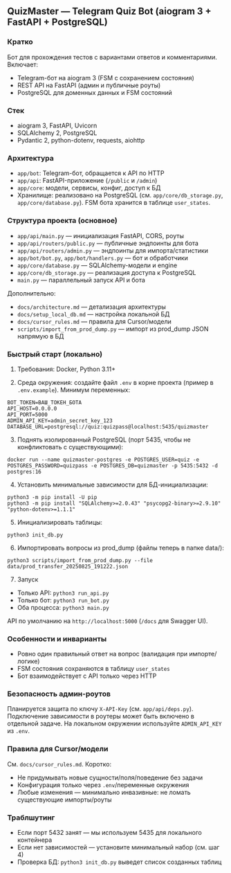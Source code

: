 ## QuizMaster — Telegram Quiz Bot (aiogram 3 + FastAPI + PostgreSQL)

### Кратко
Бот для прохождения тестов с вариантами ответов и комментариями. Включает:
- Telegram-бот на aiogram 3 (FSM с сохранением состояния)
- REST API на FastAPI (админ и публичные роуты)
- PostgreSQL для доменных данных и FSM состояний

### Стек
- aiogram 3, FastAPI, Uvicorn
- SQLAlchemy 2, PostgreSQL
- Pydantic 2, python-dotenv, requests, aiohttp

### Архитектура
- `app/bot`: Telegram-бот, обращается к API по HTTP
- `app/api`: FastAPI-приложение (`/public` и `/admin`)
- `app/core`: модели, сервисы, конфиг, доступ к БД
- Хранилище: реализовано на PostgreSQL (см. `app/core/db_storage.py`, `app/core/database.py`). FSM бота хранится в таблице `user_states`.

### Структура проекта (основное)
- `app/api/main.py` — инициализация FastAPI, CORS, роуты
- `app/api/routers/public.py` — публичные эндпоинты для бота
- `app/api/routers/admin.py` — эндпоинты для импорта/статистики
- `app/bot/bot.py`, `app/bot/handlers.py` — бот и обработчики
- `app/core/database.py` — SQLAlchemy-модели и engine
- `app/core/db_storage.py` — реализация доступа к PostgreSQL
- `main.py` — параллельный запуск API и бота

Дополнительно:
- `docs/architecture.md` — детализация архитектуры
- `docs/setup_local_db.md` — настройка локальной БД
- `docs/cursor_rules.md` — правила для Cursor/модели
- `scripts/import_from_prod_dump.py` — импорт из prod_dump JSON напрямую в БД

### Быстрый старт (локально)
1) Требования: Docker, Python 3.11+

2) Среда окружения: создайте файл `.env` в корне проекта (пример в `.env.example`).
Минимум переменных:
```
BOT_TOKEN=ВАШ_ТОКЕН_БОТА
API_HOST=0.0.0.0
API_PORT=5000
ADMIN_API_KEY=admin_secret_key_123
DATABASE_URL=postgresql://quiz:quizpass@localhost:5435/quizmaster
```

3) Поднять изолированный PostgreSQL (порт 5435, чтобы не конфликтовать с существующими):
```
docker run --name quizmaster-postgres -e POSTGRES_USER=quiz -e POSTGRES_PASSWORD=quizpass -e POSTGRES_DB=quizmaster -p 5435:5432 -d postgres:16
```

4) Установить минимальные зависимости для БД-инициализации:
```
python3 -m pip install -U pip
python3 -m pip install "SQLAlchemy>=2.0.43" "psycopg2-binary>=2.9.10" "python-dotenv>=1.1.1"
```

5) Инициализировать таблицы:
```
python3 init_db.py
```

6) Импортировать вопросы из prod_dump (файлы теперь в папке data/):
```
python3 scripts/import_from_prod_dump.py --file data/prod_transfer_20250825_191222.json
```

7) Запуск
- Только API: `python3 run_api.py`
- Только бот: `python3 run_bot.py`
- Оба процесса: `python3 main.py`

API по умолчанию на `http://localhost:5000` (`/docs` для Swagger UI).

### Особенности и инварианты
- Ровно один правильный ответ на вопрос (валидация при импорте/логике)
- FSM состояния сохраняются в таблицу `user_states`
- Бот взаимодействует с API только через HTTP

### Безопасность админ-роутов
Планируется защита по ключу `X-API-Key` (см. `app/api/deps.py`). Подключение зависимости в роутеры может быть включено в отдельной задаче. На локальном окружении используйте `ADMIN_API_KEY` из `.env`.

### Правила для Cursor/модели
См. `docs/cursor_rules.md`. Коротко:
- Не придумывать новые сущности/поля/поведение без задачи
- Конфигурация только через `.env`/переменные окружения
- Любые изменения — минимально инвазивные: не ломать существующие импорты/роуты

### Траблшутинг
- Если порт 5432 занят — мы используем 5435 для локального контейнера
- Если нет зависимостей — установите минимальный набор (см. шаг 4)
- Проверка БД: `python3 init_db.py` выведет список созданных таблиц



